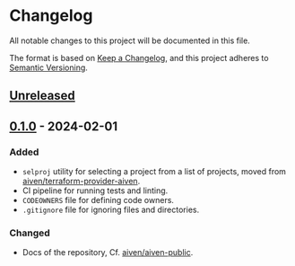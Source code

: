 # Changelog

All notable changes to this project will be documented in this file.

The format is based on [Keep a Changelog](https://keepachangelog.com/en/1.0.0/), and this project adheres
to [Semantic Versioning](https://semver.org/spec/v2.0.0.html).

## [Unreleased]

<!-- ### Added -->

<!-- ### Changed -->

<!-- ### Deprecated -->

<!-- ### Removed -->

<!-- ### Fixed -->

<!-- ### Security -->

## [0.1.0] - 2024-02-01

### Added

- `selproj` utility for selecting a project from a list of projects, moved from
  [aiven/terraform-provider-aiven](https://github.com/aiven/terraform-provider-aiven).
- CI pipeline for running tests and linting.
- `CODEOWNERS` file for defining code owners.
- `.gitignore` file for ignoring files and directories.

### Changed

- Docs of the repository, Cf. [aiven/aiven-public](https://github.com/aiven/aiven-public).

[unreleased]: https://github.com/aiven/go-utils/compare/v0.1.0...HEAD
[0.1.0]: https://github.com/aiven/go-utils/releases/tag/v0.1.0
